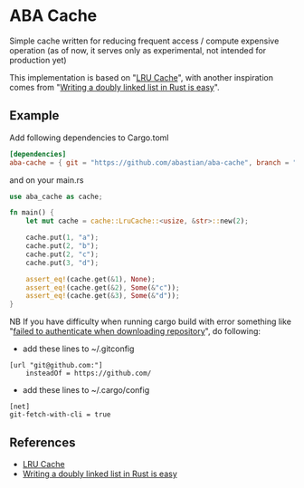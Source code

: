 # ABA Cache

Simple cache written for reducing frequent access / compute expensive operation (as of now, it serves only as experimental, not intended for production yet)

This implementation is based on "[LRU Cache](https://github.com/jeromefroe/lru-rs)", with another inspiration comes from "[Writing a doubly linked list in Rust is easy](https://www.reddit.com/r/rust/comments/7zsy72/writing_a_doubly_linked_list_in_rust_is_easy/)".

## Example

Add following dependencies to Cargo.toml

```toml
[dependencies]
aba-cache = { git = "https://github.com/abastian/aba-cache", branch = "develop" }
```

and on your main.rs

```rust
use aba_cache as cache;

fn main() {
    let mut cache = cache::LruCache::<usize, &str>::new(2);

    cache.put(1, "a");
    cache.put(2, "b");
    cache.put(2, "c");
    cache.put(3, "d");

    assert_eq!(cache.get(&1), None);
    assert_eq!(cache.get(&2), Some(&"c"));
    assert_eq!(cache.get(&3), Some(&"d"));
}
```

NB
If you have difficulty when running cargo build with error something like "[failed to authenticate when downloading repository](https://github.com/rust-lang/cargo/issues/3381)", do following:

- add these lines to ~/.gitconfig

```text
[url "git@github.com:"]
    insteadOf = https://github.com/
```

- add these lines to ~/.cargo/config

```text
[net]
git-fetch-with-cli = true
```

## References

- [LRU Cache](https://github.com/jeromefroe/lru-rs)
- [Writing a doubly linked list in Rust is easy](https://www.reddit.com/r/rust/comments/7zsy72/writing_a_doubly_linked_list_in_rust_is_easy/)
